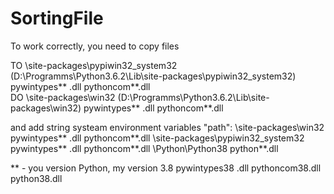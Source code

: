 # SortingFile

To work correctly, you need to copy files

TO \site-packages\pypiwin32_system32  (D:\Programms\Python3.6.2\Lib\site-packages\pypiwin32_system32) pywintypes** .dll pythoncom**.dll
<br />DO \site-packages\win32 (D:\Programms\Python3.6.2\Lib\site-packages\win32) pywintypes** .dll pythoncom**.dll

and add string systeam  environment variables "path":
\site-packages\win32  pywintypes** .dll pythoncom**.dll
\site-packages\pypiwin32_system32  pywintypes** .dll pythoncom**.dll
\Python\Python38  python**.dll


** - you version Python, my version 3.8  pywintypes38 .dll pythoncom38.dll python38.dll